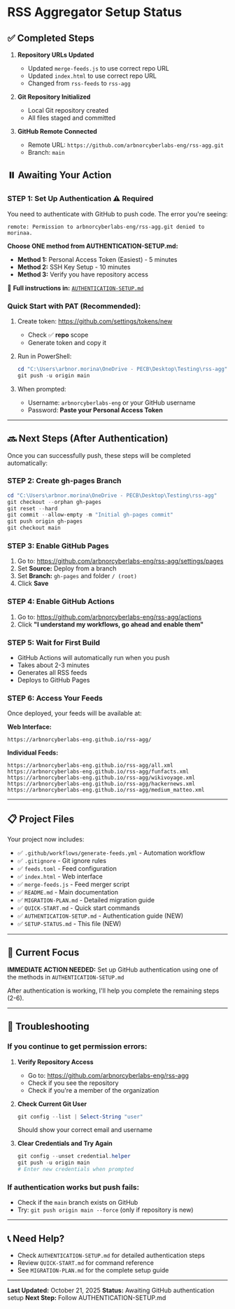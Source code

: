 # RSS Aggregator Setup Status

## ✅ Completed Steps

1. **Repository URLs Updated**
   - Updated `merge-feeds.js` to use correct repo URL
   - Updated `index.html` to use correct repo URL
   - Changed from `rss-feeds` to `rss-agg`

2. **Git Repository Initialized**
   - Local Git repository created
   - All files staged and committed

3. **GitHub Remote Connected**
   - Remote URL: `https://github.com/arbnorcyberlabs-eng/rss-agg.git`
   - Branch: `main`

## ⏸️ Awaiting Your Action

### **STEP 1: Set Up Authentication** ⚠️ Required

You need to authenticate with GitHub to push code. The error you're seeing:
```
remote: Permission to arbnorcyberlabs-eng/rss-agg.git denied to morinaa.
```

**Choose ONE method from AUTHENTICATION-SETUP.md:**
- **Method 1:** Personal Access Token (Easiest) - 5 minutes
- **Method 2:** SSH Key Setup - 10 minutes
- **Method 3:** Verify you have repository access

📖 **Full instructions in:** [`AUTHENTICATION-SETUP.md`](./AUTHENTICATION-SETUP.md)

### **Quick Start with PAT (Recommended):**

1. Create token: https://github.com/settings/tokens/new
   - Check ✅ **repo** scope
   - Generate token and copy it

2. Run in PowerShell:
   ```powershell
   cd "C:\Users\arbnor.morina\OneDrive - PECB\Desktop\Testing\rss-agg"
   git push -u origin main
   ```

3. When prompted:
   - Username: `arbnorcyberlabs-eng` or your GitHub username
   - Password: **Paste your Personal Access Token**

---

## 🔜 Next Steps (After Authentication)

Once you can successfully push, these steps will be completed automatically:

### **STEP 2: Create gh-pages Branch**
```powershell
cd "C:\Users\arbnor.morina\OneDrive - PECB\Desktop\Testing\rss-agg"
git checkout --orphan gh-pages
git reset --hard
git commit --allow-empty -m "Initial gh-pages commit"
git push origin gh-pages
git checkout main
```

### **STEP 3: Enable GitHub Pages**
1. Go to: https://github.com/arbnorcyberlabs-eng/rss-agg/settings/pages
2. Set **Source:** Deploy from a branch
3. Set **Branch:** `gh-pages` and folder `/ (root)`
4. Click **Save**

### **STEP 4: Enable GitHub Actions**
1. Go to: https://github.com/arbnorcyberlabs-eng/rss-agg/actions
2. Click **"I understand my workflows, go ahead and enable them"**

### **STEP 5: Wait for First Build**
- GitHub Actions will automatically run when you push
- Takes about 2-3 minutes
- Generates all RSS feeds
- Deploys to GitHub Pages

### **STEP 6: Access Your Feeds**

Once deployed, your feeds will be available at:

**Web Interface:**
```
https://arbnorcyberlabs-eng.github.io/rss-agg/
```

**Individual Feeds:**
```
https://arbnorcyberlabs-eng.github.io/rss-agg/all.xml
https://arbnorcyberlabs-eng.github.io/rss-agg/funfacts.xml
https://arbnorcyberlabs-eng.github.io/rss-agg/wikivoyage.xml
https://arbnorcyberlabs-eng.github.io/rss-agg/hackernews.xml
https://arbnorcyberlabs-eng.github.io/rss-agg/medium_matteo.xml
```

---

## 📋 Project Files

Your project now includes:

- ✅ `.github/workflows/generate-feeds.yml` - Automation workflow
- ✅ `.gitignore` - Git ignore rules
- ✅ `feeds.toml` - Feed configuration
- ✅ `index.html` - Web interface
- ✅ `merge-feeds.js` - Feed merger script
- ✅ `README.md` - Main documentation
- ✅ `MIGRATION-PLAN.md` - Detailed migration guide
- ✅ `QUICK-START.md` - Quick start commands
- ✅ `AUTHENTICATION-SETUP.md` - Authentication guide (NEW)
- ✅ `SETUP-STATUS.md` - This file (NEW)

---

## 🎯 Current Focus

**IMMEDIATE ACTION NEEDED:** 
Set up GitHub authentication using one of the methods in `AUTHENTICATION-SETUP.md`

After authentication is working, I'll help you complete the remaining steps (2-6).

---

## 🔧 Troubleshooting

### If you continue to get permission errors:

1. **Verify Repository Access**
   - Go to: https://github.com/arbnorcyberlabs-eng/rss-agg
   - Check if you see the repository
   - Check if you're a member of the organization

2. **Check Current Git User**
   ```powershell
   git config --list | Select-String "user"
   ```
   Should show your correct email and username

3. **Clear Credentials and Try Again**
   ```powershell
   git config --unset credential.helper
   git push -u origin main
   # Enter new credentials when prompted
   ```

### If authentication works but push fails:

- Check if the `main` branch exists on GitHub
- Try: `git push origin main --force` (only if repository is new)

---

## 📞 Need Help?

- Check `AUTHENTICATION-SETUP.md` for detailed authentication steps
- Review `QUICK-START.md` for command reference
- See `MIGRATION-PLAN.md` for the complete setup guide

---

**Last Updated:** October 21, 2025
**Status:** Awaiting GitHub authentication setup
**Next Step:** Follow AUTHENTICATION-SETUP.md

